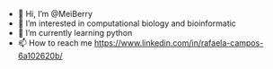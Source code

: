 - 👋 Hi, I’m @MeiBerry
- 👀 I’m interested in computational biology and bioinformatic
- 🌱 I’m currently learning python
- 📫 How to reach me https://www.linkedin.com/in/rafaela-campos-6a102620b/

<!---
MeiBerry/MeiBerry is a ✨ special ✨ repository because its `README.md` (this file) appears on your GitHub profile.
You can click the Preview link to take a look at your changes.
--->
